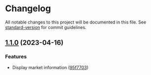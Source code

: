 # Changelog

All notable changes to this project will be documented in this file. See [standard-version](https://github.com/conventional-changelog/standard-version) for commit guidelines.

## [1.1.0](https://github.com/tklein1801/A3PLI/compare/v1.0.0...v1.1.0) (2023-04-16)


### Features

* Display market information ([95f7703](https://github.com/tklein1801/A3PLI/commit/95f7703652ad3d3f27ad86b7ae4226a4dbf88ae9))
